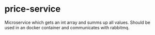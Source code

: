 # price-service
Microservice which gets an int array and summs up all values. Should be used in an docker container and communicates with rabbitmq.

